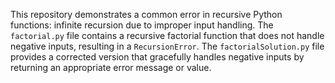 This repository demonstrates a common error in recursive Python functions:  infinite recursion due to improper input handling. The `factorial.py` file contains a recursive factorial function that does not handle negative inputs, resulting in a `RecursionError`. The `factorialSolution.py` file provides a corrected version that gracefully handles negative inputs by returning an appropriate error message or value.